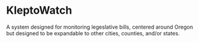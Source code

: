 # KleptoWatch
A system designed for monitoring legeslative bills, centered around Oregon but designed to be expandable to other cities, counties, and/or states.

